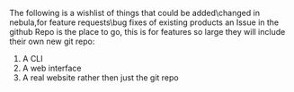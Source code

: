 The following is a wishlist of things that could be added\changed in nebula,for feature requests\bug fixes of existing products an Issue in the github Repo is the place to go, this is for features so large they will include their own new git repo:

1. A CLI
2. A web interface
3. A real website rather then just the git repo
